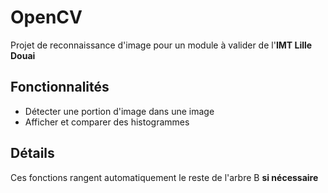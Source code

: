 # OpenCV

Projet de reconnaissance d'image pour un module à valider de l'**IMT Lille Douai**

## Fonctionnalités

 - Détecter une portion d'image dans une image
 - Afficher et comparer des histogrammes

## Détails
Ces fonctions rangent automatiquement le reste de l'arbre B **si nécessaire**
